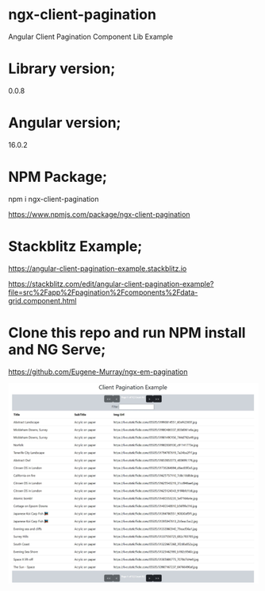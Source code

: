 # ngx-client-pagination
Angular Client Pagination Component Lib Example

# Library version;

0.0.8

# Angular version;

16.0.2

# NPM Package;

npm i ngx-client-pagination

<https://www.npmjs.com/package/ngx-client-pagination>

# Stackblitz Example;

<https://angular-client-pagination-example.stackblitz.io>

<https://stackblitz.com/edit/angular-client-pagination-example?file=src%2Fapp%2Fpagination%2Fcomponents%2Fdata-grid.component.html>

# Clone this repo and run NPM install and NG Serve;

<https://github.com/Eugene-Murray/ngx-em-pagination>

![alt text](client-pagination-grid-example.jpg "Client Pagination Grid Example")
